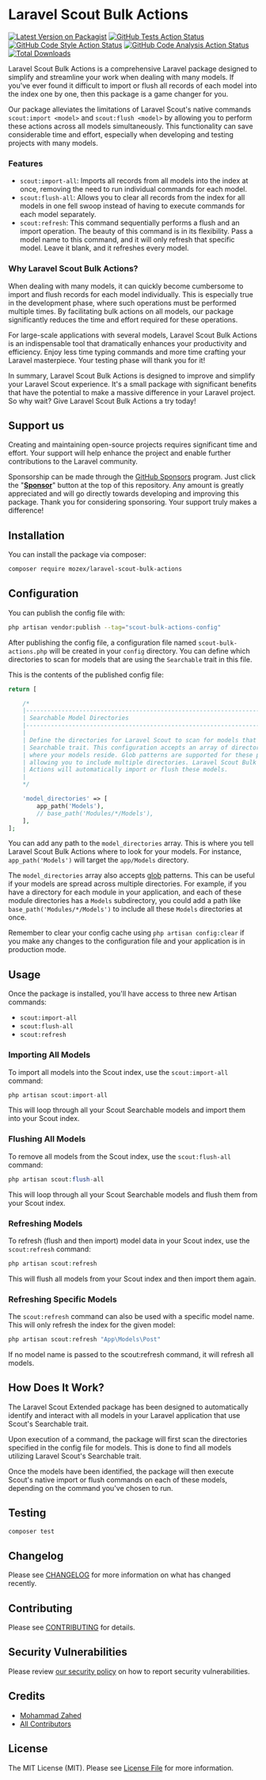 # Laravel Scout Bulk Actions

[![Latest Version on Packagist](https://img.shields.io/packagist/v/mozex/laravel-scout-bulk-actions.svg?style=flat-square)](https://packagist.org/packages/mozex/laravel-scout-bulk-actions)
[![GitHub Tests Action Status](https://img.shields.io/github/actions/workflow/status/mozex/laravel-scout-bulk-actions/tests.yml?branch=main&label=Tests&style=flat-square)](https://github.com/mozex/laravel-scout-bulk-actions/actions/workflows/tests.yml)
[![GitHub Code Style Action Status](https://img.shields.io/github/actions/workflow/status/mozex/laravel-scout-bulk-actions/code-styling.yml?branch=main&label=Code%20Styling&style=flat-square)](https://github.com/mozex/laravel-scout-bulk-actions/actions/workflows/code-styling.yml)
[![GitHub Code Analysis Action Status](https://img.shields.io/github/actions/workflow/status/mozex/laravel-scout-bulk-actions/code-analysis.yml?branch=main&label=Code%20Analysis&style=flat-square)](https://github.com/mozex/laravel-scout-bulk-actions/actions/workflows/code-analysis.yml)
[![Total Downloads](https://img.shields.io/packagist/dt/mozex/laravel-scout-bulk-actions.svg?style=flat-square)](https://packagist.org/packages/mozex/laravel-scout-bulk-actions)

Laravel Scout Bulk Actions is a comprehensive Laravel package designed to simplify and streamline your work when dealing with many models. If you've ever found it difficult to import or flush all records of each model into the index one by one, then this package is a game changer for you.

Our package alleviates the limitations of Laravel Scout's native commands `scout:import <model>` and `scout:flush <model>` by allowing you to perform these actions across all models simultaneously. This functionality can save considerable time and effort, especially when developing and testing projects with many models.

### Features

- `scout:import-all`: Imports all records from all models into the index at once, removing the need to run individual
commands for each model.
- `scout:flush-all`: Allows you to clear all records from the index for all models in one fell swoop instead of having to execute commands for each model separately.
- `scout:refresh`: This command sequentially performs a flush and an import operation. The beauty of this command is in its flexibility. Pass a model name to this command, and it will only refresh that specific model. Leave it blank, and it refreshes every model.

### Why Laravel Scout Bulk Actions?

When dealing with many models, it can quickly become cumbersome to import and flush records for each model individually. This is especially true in the development phase, where such operations must be performed
multiple times. By facilitating bulk actions on all models, our package significantly reduces the time and effort
required for these operations.

For large-scale applications with several models, Laravel Scout Bulk Actions is an indispensable tool that dramatically enhances your productivity and efficiency. Enjoy less time typing commands and more time crafting your Laravel masterpiece. Your testing phase will thank you for it!

In summary, Laravel Scout Bulk Actions is designed to improve and simplify your Laravel Scout experience. It's a small package with significant benefits that have the potential to make a massive difference in your Laravel project. So why wait? Give Laravel Scout Bulk Actions a try today!

## Support us

Creating and maintaining open-source projects requires significant time and effort. Your support will help enhance the project and enable further contributions to the Laravel community.

Sponsorship can be made through the [GitHub Sponsors](https://github.com/sponsors/mozex) program. Just click the "**[Sponsor](https://github.com/sponsors/mozex)**" button at the top of this repository. Any amount is greatly appreciated and will go directly towards developing and improving this package.
Thank you for considering sponsoring. Your support truly makes a difference!

## Installation

You can install the package via composer:

```bash
composer require mozex/laravel-scout-bulk-actions
```

## Configuration

You can publish the config file with:

```bash
php artisan vendor:publish --tag="scout-bulk-actions-config"
```

After publishing the config file, a configuration file named `scout-bulk-actions.php` will be created in your `config`
directory. You can define which directories to scan for models that are using the `Searchable` trait in this file.

This is the contents of the published config file:

```php
return [

    /*
    |--------------------------------------------------------------------------
    | Searchable Model Directories
    |--------------------------------------------------------------------------
    |
    | Define the directories for Laravel Scout to scan for models that use the
    | Searchable trait. This configuration accepts an array of directory paths
    | where your models reside. Glob patterns are supported for these paths,
    | allowing you to include multiple directories. Laravel Scout Bulk
    | Actions will automatically import or flush these models.
    |
    */

    'model_directories' => [
        app_path('Models'),
        // base_path('Modules/*/Models'),
    ],
];
```

You can add any path to the `model_directories` array. This is where you tell Laravel Scout Bulk Actions where to look for your models. For instance, `app_path('Models')` will target the `app/Models` directory.

The `model_directories` array also accepts [glob](https://www.php.net/manual/en/function.glob.php) patterns. This can be useful if your models are spread across multiple directories. For example, if you have a directory for each module in your application, and each of these module directories has a `Models` subdirectory, you could add a path like `base_path('Modules/*/Models')` to include all these `Models` directories at once.

Remember to clear your config cache using `php artisan config:clear` if you make any changes to the configuration file and
your application is in production mode.

## Usage

Once the package is installed, you'll have access to three new Artisan commands:

- `scout:import-all`
- `scout:flush-all`
- `scout:refresh`

### Importing All Models

To import all models into the Scout index, use the `scout:import-all` command:

```php
php artisan scout:import-all
```

This will loop through all your Scout Searchable models and import them into your Scout index.

### Flushing All Models

To remove all models from the Scout index, use the `scout:flush-all` command:

```php
php artisan scout:flush-all
```

This will loop through all your Scout Searchable models and flush them from your Scout index.

### Refreshing Models

To refresh (flush and then import) model data in your Scout index, use the `scout:refresh` command:

```php
php artisan scout:refresh
```

This will flush all models from your Scout index and then import them again.

### Refreshing Specific Models

The `scout:refresh` command can also be used with a specific model name. This will only refresh the index for the given
model:

```php
php artisan scout:refresh "App\Models\Post"
```

If no model name is passed to the scout:refresh command, it will refresh all models.

## How Does It Work?

The Laravel Scout Extended package has been designed to automatically identify and interact with all models in your
Laravel application that use Scout's Searchable trait.

Upon execution of a command, the package will first scan the directories specified in the config file for models. This
is done to find all models utilizing Laravel Scout's Searchable trait.

Once the models have been identified, the package will then execute Scout's native import or flush commands on each of
these models, depending on the command you've chosen to run.


## Testing

```bash
composer test
```

## Changelog

Please see [CHANGELOG](CHANGELOG.md) for more information on what has changed recently.

## Contributing

Please see [CONTRIBUTING](CONTRIBUTING.md) for details.

## Security Vulnerabilities

Please review [our security policy](../../security/policy) on how to report security vulnerabilities.

## Credits

- [Mohammad Zahed](https://github.com/mozex)
- [All Contributors](../../contributors)

## License

The MIT License (MIT). Please see [License File](LICENSE.md) for more information.
